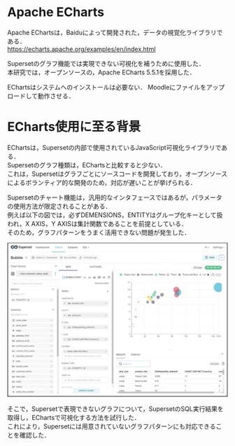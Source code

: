 # Apache ECharts
Apache EChartsは，Baiduによって開発された，データの視覚化ライブラリである．  
https://echarts.apache.org/examples/en/index.html  

Supersetのグラフ機能では実現できない可視化を補うために使用した．  
本研究では，オープンソースの，Apache ECharts 5.5.1を採用した．  

EChartsはシステムへのインストールは必要ない．
Moodleにファイルをアップロードして動作させる．  

# ECharts使用に至る背景
EChartsは，Supersetの内部で使用されているJavaScript可視化ライブラリである．  
Supersetのグラフ種類は，EChartsと比較すると少ない．  
これは，Supersetはグラフごとにソースコードを開発しており，オープンソースによるボランティア的な開発のため，対応が遅いことが挙げられる．  
  
Supersetのチャート機能は，汎用的なインタフェースではあるが，パラメータの使用方法が限定されることがある．  
例えば以下の図では，必ずDEMENSIONS，ENTITYはグループ化キーとして扱われ，X AXIS，Y AXISは集計関数であることを前提としている．  
そのため，グラフパターンをうまく活用できない問題が発生した．  

![グラフ例](image/BUBBLE_CHART設定例.png)

そこで，Supersetで表現できないグラフについて，SupersetのSQL実行結果を取得し，EChartsで可視化する方法を試行した．  
これにより，Supersetには用意されていないグラフパターンにも対応できることを確認した．

